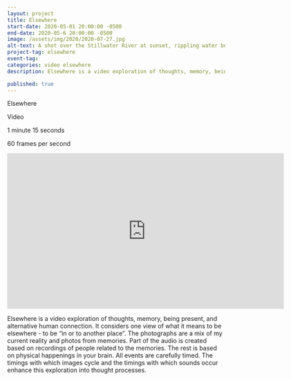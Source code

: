 ```yaml
---
layout: project
title: Elsewhere
start-date: 2020-05-01 20:00:00 -0500
end-date: 2020-05-6 20:00:00 -0500
image: /assets/img/2020/2020-07-27.jpg
alt-text: A shot over the Stillwater River at sunset, rippling water below, pinkish orange sky, dark banks, dark branch
project-tag: elsewhere
event-tag:
categories: video elsewhere
description: Elsewhere is a video exploration of thoughts, memory, being present, and alternative human connection. It considers one view of what it means to be elsewhere - to be “in or to another place”. The photographs are a mix of my current reality and photos from memories. Part of the audio is created based on recordings of people related to the memories. The rest is based on physical happenings in your brain. All events are carefully timed. The timings with which images cycle and the timings with which sounds occur enhance this exploration into thought processes.

published: true
---
```

Elsewhere

Video

1 minute 15 seconds

60 frames per second

<iframe src="https://player.vimeo.com/video/414958176" width="640" height="360" frameborder="0" allow="autoplay; fullscreen" allowfullscreen></iframe>

Elsewhere is a video exploration of thoughts, memory, being present, and alternative human connection. It considers one view of what it means to be elsewhere - to be “in or to another place”. The photographs are a mix of my current reality and photos from memories. Part of the audio is created based on recordings of people related to the memories. The rest is based on physical happenings in your brain. All events are carefully timed. The timings with which images cycle and the timings with which sounds occur enhance this exploration into thought processes.
